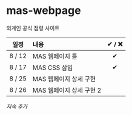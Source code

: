 # mas-webpage
외계인 공식 점령 사이트

|일정|내용|✔ / ❌|
|:--:|:--|:--:|
|8 / 12|MAS 웹페이지 틀|✔|
|8 / 17|MAS CSS 삽입|✔|
|8 / 25|MAS 웹페이지 상세 구현||
|8 / 26|MAS 웹페이지 상세 구현 2||

_지속 추가_
